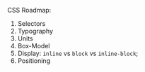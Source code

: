 CSS Roadmap:
1. Selectors
2. Typography
3. Units
4. Box-Model
5. Display: `inline` vs `block` vs `inline-block`;
6. Positioning